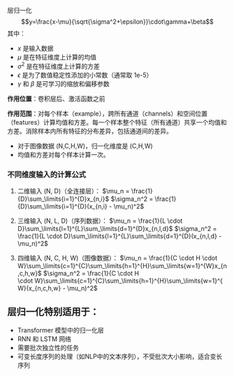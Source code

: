 层归一化
$$y=\frac{x-\mu}{\sqrt{\sigma^2+\epsilon}}\cdot\gamma+\beta$$
其中：
- $x$ 是输入数据
- $\mu$ 是在特征维度上计算的均值
- $\sigma^2$ 是在特征维度上计算的方差
- $\epsilon$ 是为了数值稳定性添加的小常数（通常取 1e-5）
- $\gamma$ 和 $\beta$ 是可学习的缩放和偏移参数

**作用位置**：卷积层后、激活函数之前



**作用范围**：对每个样本（example），跨所有通道（channels）和空间位置（features）计算均值和方差。每一个样本整个特征（所有通道）共享一个均值和方差。消除样本内所有特征的分布差异，包括通道间的差异。
- 对于图像数据 (N,C,H,W)，归一化维度是 (C,H,W)
- 均值和方差对每个样本计算一次。
### 不同维度输入的计算公式

1. 二维输入 (N, D)（全连接层）：
$\mu_n = \frac{1}{D}\sum_\limits{i=1}^{D}x_{n,i}$
$\sigma_n^2 = \frac{1}{D}\sum_\limits{i=1}^{D}(x_{n,i} - \mu_n)^2$
2. 三维输入 (N, L, D)（序列数据）：
$\mu_n = \frac{1}{L \cdot D}\sum_\limits{l=1}^{L}\sum_\limits{d=1}^{D}x_{n,l,d}$
$\sigma_n^2 = \frac{1}{L \cdot D}\sum_\limits{l=1}^{L}\sum_\limits{d=1}^{D}(x_{n,l,d} - \mu_n)^2$

3. 四维输入 (N, C, H, W)（图像数据）：
$\mu_n = \frac{1}{C \cdot H \cdot W}\sum_\limits{c=1}^{C}\sum_\limits{h=1}^{H}\sum_\limits{w=1}^{W}x_{n,c,h,w}$
$\sigma_n^2 = \frac{1}{C \cdot H \cdot W}\sum_\limits{c=1}^{C}\sum_\limits{h=1}^{H}\sum_\limits{w=1}^{W}(x_{n,c,h,w} - \mu_n)^2$



## 层归一化特别适用于：

- Transformer 模型中的归一化层
- RNN 和 LSTM 网络
- 需要批次独立性的任务
- 可变长度序列的处理（如NLP中的文本序列），不受批次大小影响，适合变长序列